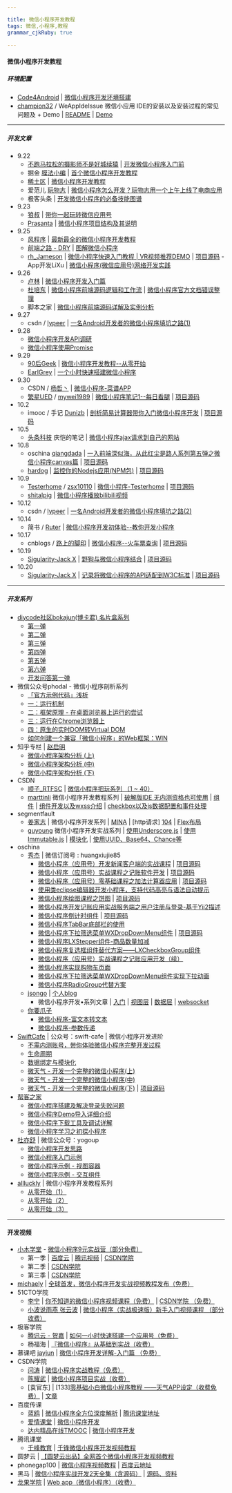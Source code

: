 ```yaml
---

title: 微信小程序开发教程
tags: 微信,小程序,教程
grammar_cjkRuby: true

---
```


#### **微信小程序开发教程**

##### **环境配置**
 - [Code4Android][1] | [微信小程序开发环境搭建][2]
 - [champion32][3] / WeAppIdeIssue 微信小应用 IDE的安装以及安装过程的常见问题及 + Demo | [README][4] | [Demo][5]

----------


##### **开发文章**
 - 9.22
   - [不跑马拉松的摄影师不是好城续猿][6] | [开发微信小程序入门前][7]	
   - 掘金 [膜法小编][8] | [首个微信小程序开发教程][9]
   - [稀土区][10] | [微信小程序开发教程][11]
   - 爱范儿 [玩物志][12] | [微信小程序怎么开发？玩物志用一个上午上线了电商应用][13]
   - 极客头条 | [开发微信小程序的必备技能图谱][14]
 - 9.23 
   - [狼叔][15] | [带你一起玩转微信应用号][16]
   - [Prasanta][17] | [微信小程序项目结构及其说明][18]
 - 9.25
     - [风程序][19] | [最新最全的微信小程序开发教程][20]
     - [前端之路 - DRY][21] | [图解微信小程序][22]
     - [rh_Jameson][23] | [微信小程序快速入门教程 | VR视频推荐DEMO][24] | [项目源码][25]
     -App开发LiXu | [微信小程序(微信应用号)网络开发实践][26]
 - 9.26
   - [卢林][27] | [微信小程序开发入门篇][28]
   - [杜培东][29] | [微信小程序前端源码逻辑和工作流][30]  | [微信小程序官方文档错误整理][31]
   - 脚本之家 | [微信小程序前端源码详解及实例分析][32]
 - 9.27
   -  csdn / [lypeer][33] | [一名Android开发者的微信小程序填坑之路(1)][34]
 - 9.28
   - [微信小程序开发API调研][35]
   - [微信小程序使用Promise][36]
 - 9.29 
   - [90后Geek][37] | [微信小程序开发教程--从零开始][38]
   - [EarlGrey][39] | [一个小时快速搭建微信小程序][40] 
 - 9.30
   - CSDN / [杨哲丶][41] | [微信小程序-菜谱APP][42]
   - [繁星UED][43] / [mywei1989][44] | [微信小程序笔记1--每日看腿][45] | [项目源码][46]
 - 10.2
   - imooc / 手记 [Dunizb][47] | [剖析简易计算器带你入门微信小程序开发][48] | [项目源码][49]
 - 10.5
   - [头条科技][50] 庆恺的笔记 | [微信小程序ajax请求到自己的网站][51]
 - 10.8
   - oschina [qiangdada][52] | [一入前端深似海，从此红尘是路人系列第五弹之微信小程序canvas篇][53] | [项目源码][54]
   - [hardog][55] | [监控你的Nodejs应用(NPM包)][56] | [项目源码][57]
 - 10.9
   - [Testerhome][58] / [zsx10110][59] |  [微信小程序-Testerhome][60] | [项目源码][61]
   - [shitalpig][62] | [微信小程序播放bilibili视频][63]
 - 10.12
   - csdn / [lypeer][64] | [一名Android开发者的微信小程序填坑之路(2)][65]
 - 10.14
   - 简书 / [Ruter][66] | [微信小程序开发初体验--教你开发小程序][67]
 - 10.17
   - cnblogs / [路上的脚印][68] | [微信小程序--火车票查询][69] | [项目源码][70]
 - 10.19
   - [Sigularity-Jack X][71] | [野狗与微信小程序结合][72] | [项目源码][73]
 - 10.20
   - [Sigularity-Jack X][74] | [记录将微信小程序的API适配到W3C标准][75] | [项目源码][76]


----------


##### **开发系列**
 - [diycode社区bokajun(博卡君) 名片盒系列][77] 
   - [第一弹][78] 
   - [第二弹][79]
   - [第三弹][80]
   - [第四弹][81] 
   - [第五弹][82] 
   - [第六弹][83] 
   - [开发问答第一弹][84]
 - 微信公众号phodal - 微信小程序剖析系列 
   - [「官方示例代码」浅析][85]  
   - [一：运行机制][86]  
   - [二：框架原理 - 在桌面浏览器上运行的尝试][87]
   - [三：运行在Chrome浏览器上][88] 
   - [四：原生的实时DOM转Virtual DOM][89] 
   - [如何创建一个兼容「微信小程序」的Web框架：WIN][90]
 - 知乎专栏 | [赵启明][91]
   - [微信小程序架构分析 (上)][92]
   - [微信小程序架构分析 (中)][93]
   - [微信小程序架构分析 (下)][94]
 - CSDN 
   - [顺子_RTFSC][95] | [微信小程序把玩系列 （1 ~ 40）][96] 
   - [marttinli][97] 微信小程序开发教程系列 | [破解版IDE 无内测资格也可使用][98] | [组件][99] | [组件开发以及wxss介绍][100] | [checkbox以及js数据配置和事件处理][101]
 - segmentfault 
   - [姜家志][102] | 微信小程序开发系列 | [MINA][103] | [http请求] [104] | [Flex布局][105]
   - [guyoung][106] 微信小程序开发实战系列 | [使用Underscore.js][107] | [使用Immutable.js][108] | [模块化][109] | [使用UUID、Base64、Chance等][110]
 - oschina  
   - [秀杰][111] | 微信订阅号 : huangxiujie85
     - [微信小程序（应用号）开发新闻客户端的实战课程][112] | [项目源码][113]
     - [微信小程序（应用号）实战课程之记账软件开发][114] | [项目源码][115]
     - [微信小程序（应用号）零基础课程之加法计算器应用][116] | [项目源码][117]
     - [使用类eclipse编辑器开发小程序，支持代码高亮与语法自动提示][118]
     - [微信小程序绘图课程之饼图][119] | [项目源码][120]
     - [微信小程序开发记账应用实战服务端之用户注册与登录-基于Yii2描述][121]
     - [微信小程序倒计时组件][122] | [项目源码][123]
     - [微信小程序TabBar底部栏的使用][124]
     - [微信小程序下拉筛选菜单WXDropDownMenu组件][125] | [项目源码][126]
     - [微信小程序LXStepper组件-商品数量加减][127]
     - [微信小程序复选框组件替代方案——LXCheckboxGroup组件][128]
     - [微信小程序（应用号）实战课程之记账应用开发（续）][129]
     - [微信小程序实现购物车页面][130]
     - [微信小程序下拉筛选菜单WXDropDownMenu组件实现下拉动画][131]
     - [微信小程序RadioGroup代替方案][132]
   - [jsongo][133] | [个人blog][134]
     - 微信小程序开发•系列文章 | [入门][135] | [视图层][136] | [数据层][137] | [websocket][138]
   - [你要爪子][139] 
     - [微信小程序-富文本转文本][140]
     - [微信小程序-参数传递][141]
 - [SwiftCafe][142] | 公众号：swift-cafe | 微信小程序开发进阶 
   - [不需内测账号，带你体验微信小程序完整开发过程][143]
   - [生命周期][144]
   - [数据绑定与模块化][145]
   - [微天气 - 开发一个完整的微信小程序(上)][146]
   - [微天气 - 开发一个完整的微信小程序(中)][147]
   - [微天气 - 开发一个完整的微信小程序(下)][148] | [项目源码][149]
 - [帮客之家][150]
   - [微信小程序搭建及解决登录失败问题][151]
   - [微信小程序Demo导入详细介绍][152]
   - [微信小程序下载工具及调试详解][153]
   - [微信小程序学习之初探小程序][154]
 - [杜亦舒][155] | 微信公众号：yogoup
   - [微信小程序开发思路][156]
   - [微信小程序入门示例][157]
   - [微信小程序示例 - 视图容器][158]
   - [微信小程序示例 - 交互组件][159]
 - [allluckly][160] | 微信小程序开发教程系列
   - [从零开始（1）][161] 
   - [从零开始（2）][162]
   - [从零开始（3）][163]

----------


#### **开发视频**
- [小木学堂][164] - [微信小程序9元实战营（部分免费）][165]
   - 第一季 | [百度云][166] | [腾讯视频][167] | [CSDN学院][168]
   - 第二季 | [CSDN学院][169]
   - 第三季 | [CSDN学院][170]
- [michaely][171] | [全球首发，微信小程序开发实战视频教程发布（免费）][172]
- 51CTO学院
  -  [李宁][173] | [你不知道的微信小程序视频课程（免费）][174] | [CSDN学院 （免费）][175]
  - [小波说雨燕 张云波][176]  | [微信小程序（实战极速版）新手入门视频课程 （部分收费）][177]
- 极客学院 
   - [腾讯云 - 贺嘉][178] | [如何一小时快速搭建一个应用号（免费）][179]
   - 杨福海 | [『微信小程序』从基础到实战（收费）][180]
- 慕课吧 [jayjun][181] | [微信小程序开发详解-入门篇 （免费）][182]
- CSDN学院 
   - [闫涛][183] | [微信小程序实战教程（免费）][184] 
   - [陈耀武][185] | [微信小程序项目实战（收费）][186]
   - [袁官东] | [133][零基础小白微信小程序教程 ——天气APP设定（收费免费）][187] | [文章][188]  
 - 百度传课
   - [蓝鸥][189] | [微信小程序全方位深度解析][190]  | [腾讯课堂地址][191]
   - [爱情课堂][192] | [微信小程序开发][193]
   - [达内精品在线TMOOC][194] | [微信小程序开发][195]
 - 腾讯课堂
   - [千峰教育][196] | [千锋微信小程序开发视频教程][197]
 - 圆梦云 | [【圆梦云出品】全网首个微信小程序开发视频教程][198]
 - phonegap100 | [微信小程序视频教程][199] | [百度云地址][200]
 - 黑马 | [微信小程序实战开发2天全集（含源码）][201] | [源码、资料][202]
 - [龙果学院][203] | [Web app（微信小程序）（收费）][204]


  [1]: http://blog.csdn.net/xiehuimx
  [2]: http://blog.csdn.net/xiehuimx/article/details/52629657?locationNum=9
  [3]: https://github.com/champion32
  [4]: https://github.com/champion32/WeAppIdeIssue
  [5]: https://github.com/champion32/WeAppIdeIssue/tree/master/demo
  [6]: http://weibo.com/solacowa
  [7]: http://lattecake.com/post/20098
  [8]: https://gold.xitu.io/user/56fa9a7c2db6ce00478e6bda
  [9]: http://gold.xitu.io/entry/57e34d6bd2030900691e9ad7
  [10]: https://xituqu.com
  [11]: https://xituqu.com/508.html
  [12]: https://ifanr.in/
  [13]: http://www.ifanr.com/721124
  [14]: http://geek.csdn.net/news/detail/103138
  [15]: http://i5ting.com/pages/about/
  [16]: https://i5ting.github.io/stuq-wxapp
  [17]: https://segmentfault.com/u/datart
  [18]: https://segmentfault.com/a/1190000006985691
  [19]: https://my.oschina.net/wangxjie/home
  [20]: https://my.oschina.net/wangxjie/blog/751464
  [21]: http://zhenhua-lee.github.io/
  [22]: http://zhenhua-lee.github.io/manmage/wx.html
  [23]: http://www.jianshu.com/users/9205de408628
  [24]: http://www.jianshu.com/p/0831f0b08a57
  [25]: https://github.com/JamesonHuang/WeApp-VR-Video
  [26]: http://www.jianshu.com/p/e3e1a6ea81ae
  [27]: https://my.oschina.net/lulin/home
  [28]: https://my.oschina.net/lulin/blog/751498
  [29]: http://www.cnblogs.com/dupd
  [30]: http://www.cnblogs.com/dupd/p/5905880.html
  [31]: http://www.cnblogs.com/dupd/p/5908818.html
  [32]: http://www.jb51.net/article/93512.htm
  [33]: http://my.csdn.net/luoyanglizi
  [34]: http://blog.csdn.net/luoyanglizi/article/details/52681245
  [35]: http://div.io/topic/1831?utm_source=tuicool&utm_medium=referral
  [36]: https://cnodejs.org/topic/57eb4e4bea2fa420446d4371
  [37]: http://www.jianshu.com/users/0dd2ffd74854
  [38]: http://www.jianshu.com/p/aaef5ceb3936
  [39]: https://segmentfault.com/u/codingpy
  [40]: https://segmentfault.com/a/1190000007033827
  [41]: http://blog.csdn.net/Y1258429182
  [42]: http://blog.csdn.net/Y1258429182/article/details/52714190
  [43]: http://ued.fanxing.com/
  [44]: http://ued.fanxing.com/author/mywei1989/
  [45]: http://ued.fanxing.com/2016/09/30/wxcaprice-1/?utm_source=tuicool&utm_medium=referral
  [46]: https://github.com/mywei1989/TorridArtWX
  [47]: http://www.imooc.com/u/173711
  [48]: http://www.imooc.com/article/13393
  [49]: https://github.com/dunizb/wxapp-sCalc
  [50]: http://www.toutiaokeji.com/
  [51]: http://www.toutiaokeji.com/internet/20161005/27121.html
  [52]: https://my.oschina.net/qiangdada/home
  [53]: https://my.oschina.net/qiangdada/blog/755303
  [54]: https://github.com/xuqiang521/Wechat
  [55]: https://codecov.io/gh/hardog
  [56]: http://www.html-js.com/article/3775
  [57]: https://github.com/hardog/wechat-app-flexlayout
  [58]: https://testerhome.com
  [59]: https://testerhome.com/zsx10110
  [60]: https://testerhome.com/topics/6072
  [61]: https://github.com/sxyy/weixin_Testerhome
  [62]: https://my.oschina.net/u/2349863
  [63]: https://my.oschina.net/u/2349863/blog/755980
  [64]: http://my.csdn.net/luoyanglizi
  [65]: http://blog.csdn.net/luoyanglizi/article/details/52797856
  [66]: http://www.jianshu.com/users/337736a7277f/latest_articles
  [67]: http://www.jianshu.com/p/7a94a6b6be96
  [68]: http://www.cnblogs.com/tgyf/
  [69]: http://www.cnblogs.com/tgyf/p/5960979.html
  [70]: https://github.com/VincentWYJ/WXAppTrain
  [71]: http://jack-x.engineer/aboutme/
  [72]: http://jack-x.engineer/2016/10/19/wilddog-weapp/
  [73]: https://github.com/WildDogTeam/wilddog-weapp
  [74]: http://jack-x.engineer/aboutme/
  [75]: http://jack-x.engineer/2016/10/20/make-weapp-api-w3c/
  [76]: https://github.com/stackOverMind/WeApp-adapter
  [77]: http://www.diycode.cc/bokajun/topics
  [78]: http://www.diycode.cc/topics/311
  [79]: http://www.diycode.cc/topics/312
  [80]: http://www.diycode.cc/topics/316
  [81]: http://www.diycode.cc/topics/325
  [82]: http://www.diycode.cc/topics/328
  [83]: http://www.diycode.cc/topics/332
  [84]: http://www.diycode.cc/topics/329
  [85]: http://mp.weixin.qq.com/s?__biz=MjM5Mjg4NDMwMA==&mid=2652974082&idx=1&sn=47c7f672caf629cd846e315b8df2b1c5&scene=21#wechat_redirect
  [86]: http://mp.weixin.qq.com/s?__biz=MjM5Mjg4NDMwMA==&mid=2652974093&idx=1&sn=0570a243304ea8bb7d1b636624886fb1&scene=21#wechat_redirect
  [87]: http://mp.weixin.qq.com/s?__biz=MjM5Mjg4NDMwMA==&mid=2652974111&idx=1&sn=93a868cdb59b5dd77c65c7a5303e6e31#rd
  [88]: http://mp.weixin.qq.com/s?__biz=MjM5Mjg4NDMwMA==&mid=2652974133&idx=1&sn=3b67419e8ac0bb8262ca4c1e3cdabb35#rd
  [89]: http://mp.weixin.qq.com/s?__biz=MjM5Mjg4NDMwMA==&mid=2652974146&idx=1&sn=52041fdca4245e8f4b670ed20efa77de#rd
  [90]: http://mp.weixin.qq.com/s?__biz=MjM5Mjg4NDMwMA==&mid=2652974149&idx=1&sn=3efe5e6ee479ad6cbddc0a607cd40411#rd
  [91]: https://www.zhihu.com/people/zhao-qi-ming
  [92]: https://zhuanlan.zhihu.com/p/22754296
  [93]: https://zhuanlan.zhihu.com/p/22765476
  [94]: https://zhuanlan.zhihu.com/p/22932309
  [95]: http://blog.csdn.net/u014360817
  [96]: http://blog.csdn.net/u014360817/article/category/6433383
  [97]: http://my.csdn.net/aa841538513
  [98]: http://blog.csdn.net/aa841538513/article/details/52635249
  [99]: http://blog.csdn.net/aa841538513/article/details/52653309
  [100]: http://blog.csdn.net/aa841538513/article/details/52663266
  [101]: http://blog.csdn.net/aa841538513/article/details/52668106
  [102]: https://segmentfault.com/u/jiangjiazhi
  [103]: https://segmentfault.com/a/1190000007000249
  [104]: https://segmentfault.com/a/1190000007022502
  [105]: https://segmentfault.com/a/1190000007022502
  [106]: https://segmentfault.com/u/guyoung
  [107]: https://segmentfault.com/a/1190000007009950
  [108]: https://segmentfault.com/a/1190000007016139
  [109]: https://segmentfault.com/a/1190000007028276
  [110]: https://segmentfault.com/a/1190000007086274
  [111]: https://my.oschina.net/u/1012086/home
  [112]: https://my.oschina.net/u/1012086/blog/751455
  [113]: http://git.oschina.net/dotton/news
  [114]: https://my.oschina.net/u/1012086/blog/753104
  [115]: http://git.oschina.net/dotton/finance
  [116]: https://my.oschina.net/u/1012086/blog/754193
  [117]: http://git.oschina.net/dotton/calc
  [118]: https://my.oschina.net/huangxiujie/blog/754293
  [119]: https://my.oschina.net/huangxiujie/blog/754452
  [120]: http://git.oschina.net/dotton/canvas
  [121]: https://my.oschina.net/huangxiujie/blog/754653
  [122]: https://my.oschina.net/huangxiujie/blog/754777
  [123]: http://git.oschina.net/dotton/CountDown
  [124]: https://my.oschina.net/huangxiujie/blog/754901
  [125]: https://my.oschina.net/huangxiujie/blog/755324
  [126]: http://git.oschina.net/dotton/WXDropDownMenu
  [127]: https://my.oschina.net/huangxiujie/blog/756538
  [128]: https://my.oschina.net/huangxiujie/blog/757198
  [129]: https://my.oschina.net/huangxiujie/blog/757692
  [130]: https://my.oschina.net/huangxiujie/blog/759693
  [131]: https://my.oschina.net/huangxiujie/blog/760429
  [132]: https://my.oschina.net/huangxiujie/blog/768286
  [133]: https://my.oschina.net/jsongo/blog
  [134]: http://www.jsongo.com
  [135]: http://www.jsongo.com/post/js/2016/weapp-1/
  [136]: http://www.jsongo.com/post/js/2016/weapp-2/
  [137]: http://www.jsongo.com/post/js/2016/weapp-3/
  [138]: http://www.jsongo.com/post/js/2016/weapp-7/
  [139]: https://my.oschina.net/u/265943/home
  [140]: %E5%BE%AE%E4%BF%A1%E5%B0%8F%E7%A8%8B%E5%BA%8F-%E5%AF%8C%E6%96%87%E6%9C%AC%E8%BD%AC%E6%96%87%E6%9C%AC
  [141]: https://my.oschina.net/u/265943/blog/753556
  [142]: http://swiftcafe.io
  [143]: http://swiftcafe.io/2016/09/24/wx-app/
  [144]: http://swiftcafe.io/2016/09/28/wx-app-2/
  [145]: http://swiftcafe.io/2016/09/28/wx-app3/
  [146]: http://swiftcafe.io/2016/10/03/wx-weather-app/
  [147]: http://swiftcafe.io/2016/10/08/wx-weather-app-2/
  [148]: http://swiftcafe.io/2016/10/09/wx-weather-app-3/
  [149]: https://github.com/swiftcafex/wechat-weather
  [150]: http://www.bkjia.com/
  [151]: http://www.bkjia.com/xdjq/1162980.html
  [152]: http://www.bkjia.com/xdjq/1162981.html
  [153]: http://www.bkjia.com/xdjq/1162979.html
  [154]: http://www.bkjia.com/xdjq/1162975.html
  [155]: http://www.weidu8.net/author/yogoup
  [156]: http://www.weidu8.net/wx/549174
  [157]: http://www.weidu8.net/wx/576240
  [158]: http://www.weidu8.net/wx/595296
  [159]: http://www.weidu8.net/wx/599126
  [160]: http://allluckly.cn/about/
  [161]: https://allluckly.cn/%E5%BE%AE%E4%BF%A1%E5%B0%8F%E7%A8%8B%E5%BA%8F/weixinxiaochengxu
  [162]: https://allluckly.cn/%E5%BE%AE%E4%BF%A1%E5%B0%8F%E7%A8%8B%E5%BA%8F/weixinxiaochengxu01
  [163]: https://allluckly.cn/%E5%BE%AE%E4%BF%A1%E5%B0%8F%E7%A8%8B%E5%BA%8F/weixinxiaochengxu02
  [164]: http://www.xiaomuedu.com/
  [165]: http://edu.csdn.net/agency/index/178
  [166]: http://pan.baidu.com/s/1jIIzIKI
  [167]: http://v.qq.com/x/page/o03315osn5v.html
  [168]: http://edu.csdn.net/course/detail/3011
  [169]: http://edu.csdn.net/course/detail/3045
  [170]: http://edu.csdn.net/course/detail/3073
  [171]: https://my.oschina.net/yangfuhai/home
  [172]: https://my.oschina.net/yangfuhai/blog/751110
  [173]: http://edu.51cto.com/lecturer/index/user_id-974126.html
  [174]: http://edu.51cto.com/course/course_id-7241.html
  [175]: http://edu.csdn.net/course/detail/3022
  [176]: http://www.xiaoboswift.com/
  [177]: http://edu.51cto.com/course/course_id-7242.html
  [178]: http://my.jikexueyuan.com/hejia12/record/
  [179]: http://www.jikexueyuan.com/course/3081.html
  [180]: http://www.jikexueyuan.com/zhiye/course/34.html?type=8&utm_source=jike&utm_medium=www_index_cf&utm_campaign=wechat_app&utm_content=0930
  [181]: http://www.moocba.com/user/1
  [182]: http://www.moocba.com/course/70
  [183]: http://edu.csdn.net/lecturer/604
  [184]: http://edu.csdn.net/course/detail/3009
  [185]: http://edu.csdn.net/lecturer/790
  [186]: http://edu.csdn.net/course/detail/3019
  [187]: http://edu.csdn.net/course/detail/3085
  [188]: http://www.jianshu.com/p/3ec27eb47023
  [189]: http://www.lanou3g.com/
  [190]: http://www.chuanke.com/v4702151-193232-1107660.html
  [191]: https://ke.qq.com/course/161221
  [192]: http://www.chuanke.com/s1862533.html
  [193]: http://www.chuanke.com/v1862533-193459-1107879.html
  [194]: http://www.chuanke.com/s5189664.html
  [195]: http://www.chuanke.com/v5189664-196974-1123876.html
  [196]: http://www.mobiletrain.org/
  [197]: https://ke.qq.com/course/161484?from=qqchat&ADUIN=835590862&ADSESSION=1476061248&ADTAG=CLIENT.QQ.5497_.0&ADPUBNO=26621
  [198]: http://www.howzhi.com/course/15035/
  [199]: http://www.phonegap100.com/forum.php?mod=viewthread&tid=3795&extra=page%253D1&page=1
  [200]: http://pan.baidu.com/s/1i5Poqe5
  [201]: http://bbs.itcast.cn/thread-90819-1-1.html
  [202]: http://pan.baidu.com/s/1dEXnCBJ
  [203]: http://www.roncoo.com
  [204]: http://www.roncoo.com/course/view/559bfb27611b4264b982cdae2b9f8f49